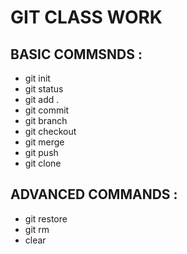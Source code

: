 # GIT CLASS WORK

## BASIC COMMSNDS :
- git init
- git status
- git add .
- git commit
- git branch
- git checkout 
- git merge
- git push
- git clone

## ADVANCED COMMANDS :
- git restore
- git rm
- clear

